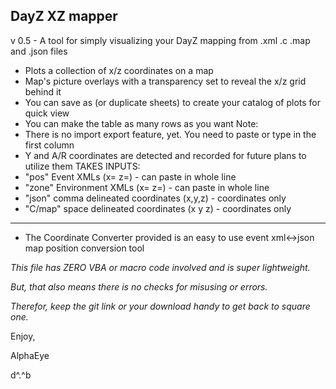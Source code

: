## DayZ XZ mapper 
v 0.5 - A tool for simply visualizing your DayZ mapping from .xml .c .map and .json files
* Plots a collection of x/z coordinates on a map
* Map's picture overlays with a transparency set to reveal the x/z grid behind it
* You can save as (or duplicate sheets) to create your catalog of plots for quick view
* You can make the table as many rows as you want
Note:
* There is no import export feature, yet.   You need to paste or type in the first column
* Y and A/R coordinates are detected and recorded for future plans to utilize them
TAKES INPUTS:
* "pos" Event XMLs (x= z=) - can paste in whole line
* "zone" Environment XMLs (x= z=) - can paste in whole line
* "json" comma delineated coordinates (x,y,z) - coordinates only
* "C/map" space delineated coordinates (x y z) - coordinates only
______
* The Coordinate Converter provided is an easy to use event xml<->json map position conversion tool

_This file has ZERO VBA or macro code involved and is super lightweight._

_But, that also means there is no checks for misusing or errors._

_Therefor, keep the git link or your download handy to get back to square one._

Enjoy,

AlphaEye

d^.^b
